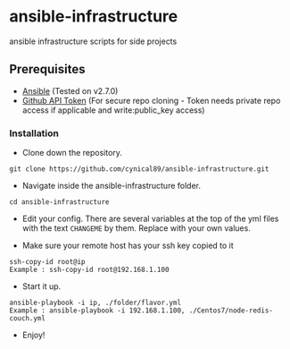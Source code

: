 # ansible-infrastructure
ansible infrastructure scripts for side projects

## Prerequisites
* [Ansible](https://www.ansible.com/) (Tested on v2.7.0)
* [Github API Token](https://github.com/settings/tokens) (For secure repo cloning - Token needs private repo access if applicable and write:public_key access)

### Installation

* Clone down the repository.
```
git clone https://github.com/cynical89/ansible-infrastructure.git
```

* Navigate inside the ansible-infrastructure folder.
```
cd ansible-infrastructure
```

* Edit your config. There are several variables at the top of the yml files with the text `CHANGEME` by them. Replace with your own values.

* Make sure your remote host has your ssh key copied to it
```
ssh-copy-id root@ip
Example : ssh-copy-id root@192.168.1.100
```

* Start it up.
```
ansible-playbook -i ip, ./folder/flavor.yml
Example : ansible-playbook -i 192.168.1.100, ./Centos7/node-redis-couch.yml
```

* Enjoy!
